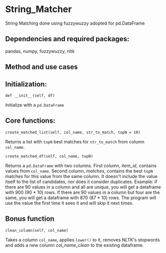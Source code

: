 # String_Matcher
String Matching done using fuzzywuzzy adopted for pd.DataFrame


## Dependencies and required packages:
pandas, numpy, fuzzywuzzy, nltk


## Method and use cases


## Initialization:

```
def __init__(self, df)
```
Initialize with a `pd.DataFrame`


## Core functions:

```
create_matched_list(self, col_name, str_to_match, topN = 10)
```
Returns a list with `topN` best matches for `str_to_match` from column `col_name`.


```
create_matched_df(self, col_name, topN)
```
Returns a `pd.DataFrame` with two columns.
First column, *item_id*, contains values from `col_name`. Second column, *matches*, contains the best `topN` matches for this value from the same column. It doesn't include the value itself 
to the list of candidates, nor does it consider duplicates. 
Example: if there are 90 values in a column and all are unique, you will get a dataframe with 900 (90 * 10) rows.
If there are 90 values in a column but four are the same, you will get a dataframe with 870 (87 * 10) rows. The program will use the value the first time it sees it and will skip it next times.


## Bonus function

```
clean_column(self, col_name)
```
Takes a column `col_name`, applies `lower()` to it, removes NLTK's stopwords and adds a new column *col_name_clean* to the existing dataframe.
